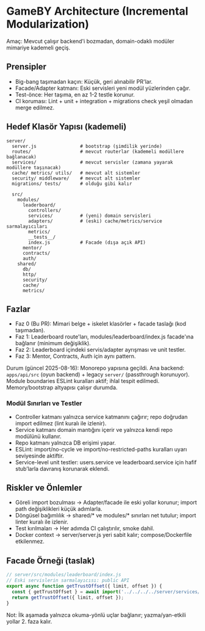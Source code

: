 # GameBY Architecture (Incremental Modularization)

Amaç: Mevcut çalışır backend'i bozmadan, domain-odaklı modüler mimariye kademeli geçiş.

## Prensipler
- Big-bang taşımadan kaçın: Küçük, geri alınabilir PR'lar.
- Facade/Adapter katmanı: Eski servisleri yeni modül yüzlerinden çağır.
- Test-önce: Her taşıma, en az 1-2 testle korunur.
- CI koruması: Lint + unit + integration + migrations check yeşil olmadan merge edilmez.

## Hedef Klasör Yapısı (kademeli)
```
server/
  server.js                # bootstrap (şimdilik yerinde)
  routes/                  # mevcut routerlar (kademeli modüllere bağlanacak)
  services/                # mevcut servisler (zamana yayarak modüllere taşınacak)
  cache/ metrics/ utils/   # mevcut alt sistemler
  security/ middleware/    # mevcut alt sistemler
  migrations/ tests/       # olduğu gibi kalır
  
  src/
    modules/
      leaderboard/
        controllers/
        services/          # (yeni) domain servisleri
        adapters/          # (eski) cache/metrics/service sarmalayıcıları
        metrics/
        __tests__/
        index.js           # Facade (dışa açık API)
      mentor/
      contracts/
      auth/
    shared/
      db/
      http/
      security/
      cache/
      metrics/
```

## Fazlar
- Faz 0 (Bu PR): Mimari belge + iskelet klasörler + facade taslağı (kod taşımadan).
- Faz 1: Leaderboard route'ları, modules/leaderboard/index.js facade'ına bağlanır (minimum değişiklik).
- Faz 2: Leaderboard içindeki servis/adapter ayrışması ve unit testler.
- Faz 3: Mentor, Contracts, Auth için aynı pattern.

Durum (güncel 2025-08-16): Monorepo yapısına geçildi. Ana backend: `apps/api/src` (oyun backend) + legacy `server/` (passthrough korunuyor). Module boundaries ESLint kuralları aktif; ihlal tespit edilmedi. Memory/bootstrap altyapısı çalışır durumda.

### Modül Sınırları ve Testler
- Controller katmanı yalnızca service katmanını çağırır; repo doğrudan import edilmez (lint kuralı ile izlenir).
- Service katmanı domain mantığını içerir ve yalnızca kendi repo modülünü kullanır.
- Repo katmanı yalnızca DB erişimi yapar.
- ESLint: import/no-cycle ve import/no-restricted-paths kuralları uyarı seviyesinde aktiftir.
- Service-level unit testler: users.service ve leaderboard.service için hafif stub’larla davranış korunarak eklendi.

## Riskler ve Önlemler
- Göreli import bozulması → Adapter/facade ile eski yollar korunur; import path değişiklikleri küçük adımlarla.
- Döngüsel bağımlılık → shared/* ve modules/* sınırları net tutulur; import linter kuralı ile izlenir.
- Test kırılmaları → Her adımda CI çalıştırılır, smoke dahil.
- Docker context → server/server.js yeri sabit kalır; compose/Dockerfile etkilenmez.

## Facade Örneği (taslak)
```js
// server/src/modules/leaderboard/index.js
// Eski servislerin sarmalayıcısı: public API
export async function getTrustOffset({ limit, offset }) {
  const { getTrustOffset } = await import('../../../../server/services/userService.js');
  return getTrustOffset({ limit, offset });
}
```

Not: İlk aşamada yalnızca okuma-yönlü uçlar bağlanır; yazma/yan-etkili yollar 2. faza kalır.
